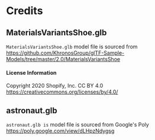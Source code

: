 # Credits

## MaterialsVariantsShoe.glb

`MaterialsVariantsShoe.glb` model file is sourced from https://github.com/KhronosGroup/glTF-Sample-Models/tree/master/2.0/MaterialsVariantsShoe

#### License Information

Copyright 2020 Shopify, Inc.
CC BY 4.0 https://creativecommons.org/licenses/by/4.0/

## astronaut.glb

`astronaut.glb is` model file is sourced from Google's Poly https://poly.google.com/view/dLHpzNdygsg
